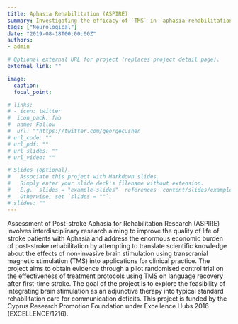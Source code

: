 ```yaml
---
title: Aphasia Rehabilitation (ASPIRE)
summary: Investigating the efficacy of `TMS` in `aphasia rehabilitation`.
tags: ["Neurological"]
date: "2019-08-18T00:00:00Z"
authors:
- admin

# Optional external URL for project (replaces project detail page).
external_link: ""

image:
  caption: 
  focal_point: 

# links:
# - icon: twitter
#  icon_pack: fab
#  name: Follow
#  url: ""https://twitter.com/georgecushen
# url_code: ""
# url_pdf: ""
# url_slides: ""
# url_video: ""

# Slides (optional).
#   Associate this project with Markdown slides.
#   Simply enter your slide deck's filename without extension.
#   E.g. `slides = "example-slides"` references `content/slides/example-slides.md`.
#   Otherwise, set `slides = ""`.
# slides: ""
---
```


Assessment of Post-stroke Aphasia for Rehabilitation Research (ASPIRE) involves interdisciplinary research aiming to improve the quality of life of stroke patients with Aphasia and address the enormous economic burden of post-stroke rehabilitation by attempting to translate scientific knowledge about the effects of non-invasive brain stimulation using transcranial magnetic stimulation (TMS) into applications for clinical practice. The project aims to obtain evidence through a pilot randomised control trial on the effectiveness of treatment protocols using TMS on language recovery after first-time stroke. The goal of the project is to explore the feasibility of integrating brain stimulation as an adjunctive therapy into typical standard rehabilitation care for communication deficits. 
This project is funded by the Cyprus Research Promotion Foundation under Excellence Hubs 2016 (EXCELLENCE/1216).